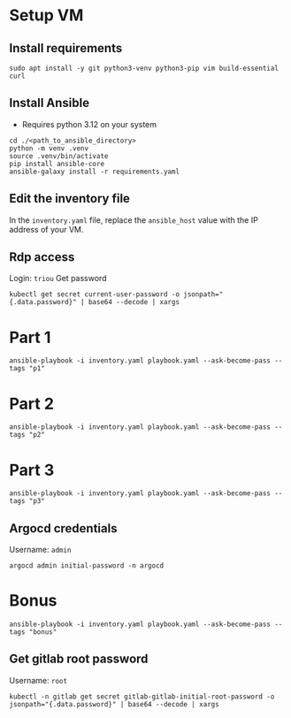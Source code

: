 # Setup VM

## Install requirements

```shell
sudo apt install -y git python3-venv python3-pip vim build-essential curl
```
## Install Ansible

* Requires python 3.12 on your system

```shell
cd ./<path_to_ansible_directory>
python -m venv .venv
source .venv/bin/activate
pip install ansible-core
ansible-galaxy install -r requirements.yaml
```

## Edit the inventory file

In the `inventory.yaml` file, replace the `ansible_host` value with the IP address of your VM.

## Rdp access

Login: `triou`
Get password
```shell
kubectl get secret current-user-password -o jsonpath="{.data.password}" | base64 --decode | xargs
```

# Part 1

```shell
ansible-playbook -i inventory.yaml playbook.yaml --ask-become-pass --tags "p1"
```

# Part 2

```shell
ansible-playbook -i inventory.yaml playbook.yaml --ask-become-pass --tags "p2"
```

# Part 3

```shell
ansible-playbook -i inventory.yaml playbook.yaml --ask-become-pass --tags "p3"
```

## Argocd credentials

Username: `admin`

```shell
argocd admin initial-password -n argocd
```

# Bonus

```shell
ansible-playbook -i inventory.yaml playbook.yaml --ask-become-pass --tags "bonus"
```

## Get gitlab root password

Username: `root`

```shell
kubectl -n gitlab get secret gitlab-gitlab-initial-root-password -o jsonpath="{.data.password}" | base64 --decode | xargs
```

